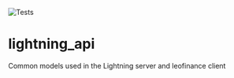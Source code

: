 ![Tests](https://github.com/LeoFinance/lightning_api/actions/workflows/dart.yml/badge.svg)

# lightning_api

Common models used in the Lightning server and leofinance client
